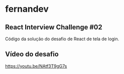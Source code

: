 # fernandev

## React Interview Challenge #02

Código da solução do desafio de React de tela de login.

## Vídeo do desafio

https://youtu.be/NAtf3T9gG7s
